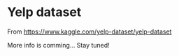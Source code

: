# Yelp dataset

From https://www.kaggle.com/yelp-dataset/yelp-dataset

More info is comming... Stay tuned!
